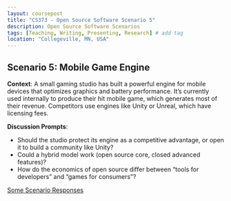 ```yaml
---
layout: coursepost
title: "CS373 - Open Source Software Scenario 5"
description: Open Source Software Scenarios
tags: [Teaching, Writing, Presenting, Research] # add tag
location: "Collegeville, MN, USA"
---
```


## Scenario 5: Mobile Game Engine

**Context**:
A small gaming studio has built a powerful engine for mobile devices that optimizes graphics and battery performance. It’s currently used internally to produce their hit mobile game, which generates most of their revenue. Competitors use engines like Unity or Unreal, which have licensing fees.

**Discussion Prompts**:
- Should the studio protect its engine as a competitive advantage, or open it to build a community like Unity?
- Could a hybrid model work (open source core, closed advanced features)?
- How do the economics of open source differ between “tools for developers” and “games for consumers”?

[Some Scenario Responses](./SoftwareScenarioResponses5.md)